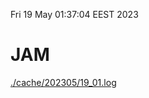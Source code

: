 Fri 19 May 01:37:04 EEST 2023
# JAM
<a href='./cache/202305/19_01.log'>./cache/202305/19_01.log</a>
